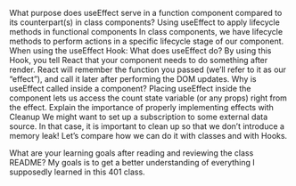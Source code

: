 What purpose does useEffect serve in a function component compared to its counterpart(s) in class components?
Using useEffect to apply lifecycle methods in functional components In class components, we have lifecycle methods to perform actions in a specific lifecycle stage of our component.
When using the useEffect Hook:
  What does useEffect do?
    By using this Hook, you tell React that your component needs to do something after render. React will remember the function you passed (we’ll refer to it as our “effect”), and call it later after performing the DOM updates.
  Why is useEffect called inside a component?
    Placing useEffect inside the component lets us access the count state variable (or any props) right from the effect. 
Explain the importance of properly implementing effects with Cleanup
We might want to set up a subscription to some external data source. In that case, it is important to clean up so that we don’t introduce a memory leak! Let’s compare how we can do it with classes and with Hooks.



What are your learning goals after reading and reviewing the class README?
My goals is to get a better understanding of everything I supposedly learned in this 401 class.
